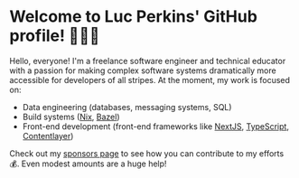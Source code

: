 # Welcome to Luc Perkins' GitHub profile! 👋🏼🐙

Hello, everyone! I'm a freelance software engineer and technical educator with a passion for making complex software systems dramatically more accessible for developers of all stripes. At the moment, my work is focused on:

- Data engineering (databases, messaging systems, SQL)
- Build systems ([Nix], [Bazel])
- Front-end development (front-end frameworks like [NextJS][next], [TypeScript], [Contentlayer])

Check out my [sponsors page](./sponsors) to see how you can contribute to my efforts 💰. Even modest amounts are a huge help!

[bazel]: https://bazel.build
[contentlayer]: https://contentlayer.dev
[next]: https://nextjs.org
[nix]: https://nixos.org
[typescript]: https://typescript.org
